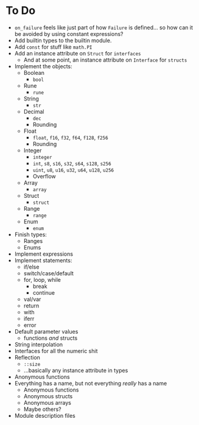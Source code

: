 # To Do

- `on_failure` feels like just part of how `Failure` is defined... so how can
  it be avoided by using constant expressions?
- Add builtin types to the builtin module.
- Add `const` for stuff like `math.PI`
- Add an instance attribute on `Struct` for `interfaces`
  - And at some point, an instance attribute on `Interface` for `structs`
- Implement the objects:
  - Boolean
    - `bool`
  - Rune
    - `rune`
  - String
    - `str`
  - Decimal
    - `dec`
    - Rounding
  - Float
    - `float`, `f16`, `f32`, `f64`, `f128`, `f256`
    - Rounding
  - Integer
    - `integer`
    - `int`, `s8`, `s16`, `s32`, `s64`, `s128`, `s256`
    - `uint`, `u8`, `u16`, `u32`, `u64`, `u128`, `u256`
    - Overflow
  - Array
    - `array`
  - Struct
    - `struct`
  - Range
    - `range`
  - Enum
    - `enum`
- Finish types:
  - Ranges
  - Enums
- Implement expressions
- Implement statements:
  - if/else
  - switch/case/default
  - for, loop, while
    - break
    - continue
  - val/var
  - return
  - with
  - iferr
  - error
- Default parameter values
  - functions _and_ structs
- String interpolation
- Interfaces for all the numeric shit
- Reflection
  - `::size`
  - ...basically any instance attribute in types
- Anonymous functions
- Everything has a name, but not everything _really_ has a name
  - Anonymous functions
  - Anonymous structs
  - Anonymous arrays
  - Maybe others?
- Module description files
